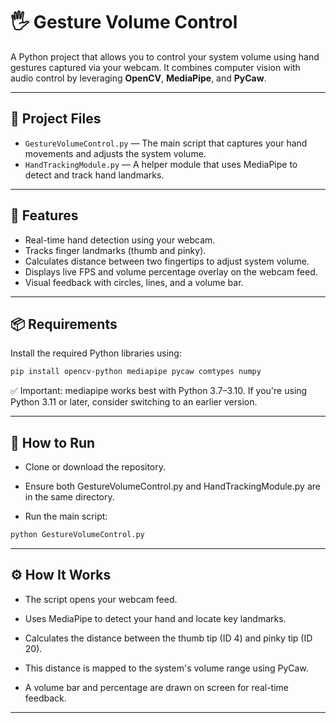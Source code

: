 # 🖐️ Gesture Volume Control

A Python project that allows you to control your system volume using hand gestures captured via your webcam. It combines computer vision with audio control by leveraging **OpenCV**, **MediaPipe**, and **PyCaw**.

---

## 📁 Project Files

- `GestureVolumeControl.py` — The main script that captures your hand movements and adjusts the system volume.
- `HandTrackingModule.py` — A helper module that uses MediaPipe to detect and track hand landmarks.

---

## 🎯 Features

- Real-time hand detection using your webcam.
- Tracks finger landmarks (thumb and pinky).
- Calculates distance between two fingertips to adjust system volume.
- Displays live FPS and volume percentage overlay on the webcam feed.
- Visual feedback with circles, lines, and a volume bar.

---

## 📦 Requirements

Install the required Python libraries using:

```bash
pip install opencv-python mediapipe pycaw comtypes numpy
```

✅ Important: mediapipe works best with Python 3.7–3.10. If you're using Python 3.11 or later, consider switching to an earlier version.

---

## 🚀 How to Run
* Clone or download the repository.

* Ensure both GestureVolumeControl.py and HandTrackingModule.py are in the same directory.

* Run the main script:

```bash
python GestureVolumeControl.py
```

---

## ⚙️ How It Works
* The script opens your webcam feed.

* Uses MediaPipe to detect your hand and locate key landmarks.

* Calculates the distance between the thumb tip (ID 4) and pinky tip (ID 20).

* This distance is mapped to the system's volume range using PyCaw.

* A volume bar and percentage are drawn on screen for real-time feedback.

---

